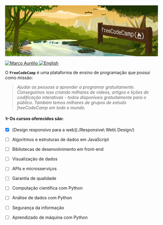 <p style="display: flex; align-itens: center; justify-content: center">
  <img src="./.github/fcc_logo.png" alt="cover" width="100%" />
</p>

<p align="left">	
   <a href="https://www.linkedin.com/in/omarcoaur3lio/">
      <img alt="Marco Aurélio" src="https://img.shields.io/badge/-Marco Aurélio-000?style=flat&logo=Linkedin&logoColor=000&labelColor=A9E8E0" />
   </a>
   <a href="./README.md">
      <img alt="English" src="https://img.shields.io/badge/-Leia em inglês-000?style=flat&logo=google-translate&logoColor=000&labelColor=A9E8E0" />
   </a>
</p>


O **`FreeCodeCamp`** é uma plataforma de ensino de programação que possui como missão: 

>*Ajudar as pessoas a aprender a programar gratuitamente. Conseguimos isso criando milhares de vídeos, artigos e lições de codificação interativas - todos disponíveis gratuitamente para o público. Também temos milhares de grupos de estudo freeCodeCamp em todo o mundo.*

#### :sparkles: **Os cursos oferecidos são:**

- [x] [Design responsivo para a web](./Responsive\ Web\ Design/)
- [ ] Algoritmos e estruturas de dados em JavaScript
- [ ] Bibliotecas de desenvolvimento em front-end
- [ ] Visualização de dados
- [ ] APIs e microsserviços
- [ ] Garantia de qualidade
- [ ] Computação científica com Python
- [ ] Análise de dados com Python
- [ ] Segurança da informação
- [ ] Aprendizado de máquina com Python


